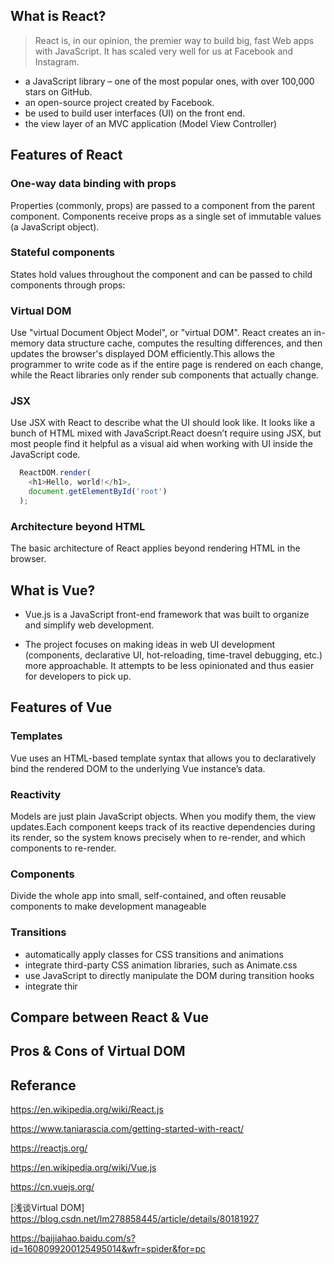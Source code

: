 ## What is React?
>React is, in our opinion, the premier way to build big, fast Web apps with JavaScript. It has scaled very well for us at Facebook and Instagram.
  * a JavaScript library – one of the most popular ones, with over 100,000 stars on GitHub.
  * an open-source project created by Facebook.
  * be used to build user interfaces (UI) on the front end.
  * the view layer of an MVC application (Model View Controller)
## Features of React
### One-way data binding with props
Properties (commonly, props) are passed to a component from the parent component. Components receive props as a single set of immutable values (a JavaScript object).

### Stateful components
States hold values throughout the component and can be passed to child components through props:

### Virtual DOM
Use "virtual Document Object Model", or "virtual DOM". React creates an in-memory data structure cache, computes the resulting differences, and then updates the browser's displayed DOM efficiently.This allows the programmer to write code as if the entire page is rendered on each change, while the React libraries only render sub components that actually change.

### JSX
Use JSX with React to describe what the UI should look like. It looks like a bunch of HTML mixed with JavaScript.React doesn’t require using JSX, but most people find it helpful as a visual aid when working with UI inside the JavaScript code.

```js
  ReactDOM.render(
    <h1>Hello, world!</h1>,
    document.getElementById('root')
  );
```

### Architecture beyond HTML
The basic architecture of React applies beyond rendering HTML in the browser.

## What is Vue? 
* Vue.js is a JavaScript front-end framework that was built to organize and simplify web development.

* The project focuses on making ideas in web UI development (components, declarative UI, hot-reloading, time-travel debugging, etc.) more approachable. It attempts to be less opinionated and thus easier for developers to pick up. 

## Features of Vue
### Templates
Vue uses an HTML-based template syntax that allows you to declaratively bind the rendered DOM to the underlying Vue instance’s data.
### Reactivity
 Models are just plain JavaScript objects. When you modify them, the view updates.Each component keeps track of its reactive dependencies during its render, so the system knows precisely when to re-render, and which components to re-render.
### Components
Divide the whole app into small, self-contained, and often reusable components to make development manageable
### Transitions
* automatically apply classes for CSS transitions and animations
* integrate third-party CSS animation libraries, such as Animate.css
* use JavaScript to directly manipulate the DOM during transition hooks
* integrate thir
## Compare between React & Vue

## Pros & Cons of Virtual DOM

## Referance
https://en.wikipedia.org/wiki/React.js

https://www.taniarascia.com/getting-started-with-react/

https://reactjs.org/

https://en.wikipedia.org/wiki/Vue.js

https://cn.vuejs.org/

[浅谈Virtual DOM] https://blog.csdn.net/lm278858445/article/details/80181927

https://baijiahao.baidu.com/s?id=1608099200125495014&wfr=spider&for=pc

